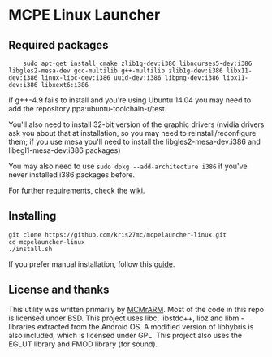MCPE Linux Launcher
===================

## Required packages

```
    sudo apt-get install cmake zlib1g-dev:i386 libncurses5-dev:i386 libgles2-mesa-dev gcc-multilib g++-multilib zlib1g-dev:i386 libx11-dev:i386 linux-libc-dev:i386 uuid-dev:i386 libpng-dev:i386 libx11-dev:i386 libxext6:i386
```

If g++-4.9 fails to install and you're using Ubuntu 14.04 you may need to add the repository ppa:ubuntu-toolchain-r/test.

You'll also need to install 32-bit version of the graphic drivers (nvidia drivers ask you about that at installation, so
you may need to reinstall/reconfigure them; if you use mesa you'll need to install the libgles2-mesa-dev:i386 and
libegl1-mesa-dev:i386 packages)

You may also need to use `sudo dpkg --add-architecture i386` if you've never installed i386 packages before.

For further requirements, check the [wiki](https://github.com/kris27mc/mcpelauncher-linux/wiki/Pre-Requisites-For-Installation).

## Installing

```
git clone https://github.com/kris27mc/mcpelauncher-linux.git
cd mcpelauncher-linux
./install.sh
```

If you prefer manual installation, follow this [guide](https://github.com/kris27mc/mcpelauncher-linux/wiki/Installation-Guide).

## License and thanks

This utility was written primarily by [MCMrARM](https://www.github.com/MCMrARM). Most of the code in this repo is licensed under BSD. This project uses libc, libstdc++, libz and libm - libraries
extracted from the Android OS. A modified version of libhybris is also included, which is licensed under GPL. This project
also uses the EGLUT library and FMOD library (for sound).
